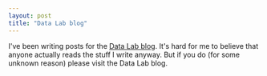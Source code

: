 ```yaml
---
layout: post
title: "Data Lab blog"
---
```


I've been writing posts for the [Data Lab blog](http://www.datalab.wri.org).
It's hard for me to believe that anyone actually reads the stuff I
write anyway.  But if you do (for some unknown reason) please visit
the Data Lab blog.
